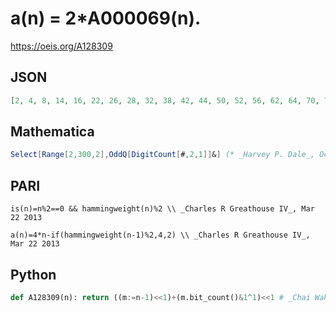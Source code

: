 # a\(n\) \= 2\*A000069\(n\)\.
https://oeis.org/A128309
## JSON
```JSON
[2, 4, 8, 14, 16, 22, 26, 28, 32, 38, 42, 44, 50, 52, 56, 62, 64, 70, 74, 76, 82, 84, 88, 94, 98, 100, 104, 110, 112, 118, 122, 124, 128, 134, 138, 140, 146, 148, 152, 158, 162, 164, 168, 174, 176, 182, 186, 188, 194, 196, 200, 206, 208, 214, 218, 220, 224, 230, 234, 236, 242]
```
## Mathematica
```Mathematica
Select[Range[2,300,2],OddQ[DigitCount[#,2,1]]&] (* _Harvey P. Dale_, Oct 08 2017 *)
```
## PARI
```PARI
is(n)=n%2==0 && hammingweight(n)%2 \\ _Charles R Greathouse IV_, Mar 22 2013
```
```PARI
a(n)=4*n-if(hammingweight(n-1)%2,4,2) \\ _Charles R Greathouse IV_, Mar 22 2013
```
## Python
```Python
def A128309(n): return ((m:=n-1)<<1)+(m.bit_count()&1^1)<<1 # _Chai Wah Wu_, Mar 09 2023
```
